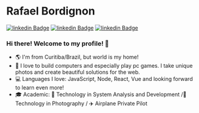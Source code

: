 # Rafael Bordignon

[![linkedin Badge](https://img.shields.io/badge/-LinkedIn-blue?style=flat-square&logo=Linkedin&logoColor=white&link=https://www.linkedin.com/in/rafael-bordignon/)](https://www.linkedin.com/in/rafael-bordignon-37621117b/)
[![linkedin Badge](https://img.shields.io/badge/-Youtube-c14438?style=flat-square&logo=YouTube&logoColor=white&link=https://www.youtube.com/channel/UCUQmzj6PHG2JYl2TZxSQHtw?view_as=subscriber)](http://www.youtube.com/c/orafasb)
[![linkedin Badge](https://img.shields.io/badge/-Instagram-purple?style=flat-square&logo=Instagram&logoColor=white&link=https://www.instagram.com/orafasb/)](https://www.instagram.com/orafasb/)

### Hi there! Welcome to my profile! 👋

- 🌎 I'm from Curitiba/Brazil, but world is my home!
- 💜 I love to build computers and especially play pc games. I take unique photos and create beautiful solutions for the web.
- 💻 Languages I love: JavaScript, Node, React, Vue and looking forward to learn even more!
- 🎓 Academic: 🤖 Technology in System Analysis and Development /📸 Technology in Photography / ✈️ Airplane Private Pilot


<!--
**orafasb/orafasb** is a ✨ _special_ ✨ repository because its `README.md` (this file) appears on your GitHub profile.

Here are some ideas to get you started:

- 🔭 I’m currently working on ...
- 🌱 I’m currently learning ...
- 👯 I’m looking to collaborate on ...
- 🤔 I’m looking for help with ...
- 💬 Ask me about ...
- 📫 How to reach me: ...
- 😄 Pronouns: ...
- ⚡ Fun fact: ...
-->
